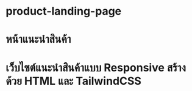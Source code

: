 # product-landing-page
# หน้าแนะนําสินค้า
# เว็บไซต์แนะนําสินค้าแบบ Responsive สร้างด้วย HTML และ TailwindCSS
